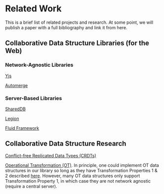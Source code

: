 # Related Work

This is a brief list of related projects and research. At some point, we will publish a paper with a full bibliography and link it from here.

## Collaborative Data Structure Libraries (for the Web)

### Network-Agnostic Libraries

[Yjs](https://docs.yjs.dev/)

[Automerge](https://github.com/automerge/automerge)

### Server-Based Libraries

[SharedDB](https://share.github.io/sharedb/)

[Legion](https://legion.di.fct.unl.pt/)

[Fluid Framework](https://fluidframework.com/)

## Collaborative Data Structure Research

[Conflict-free Replicated Data Types (CRDTs)](https://crdt.tech/)

[Operational Transformation (OT)](https://en.wikipedia.org/wiki/Operational_transformation). In principle, one could implement OT data structures in our library so long as they have Transformation Properties 1 & 2 described [here](https://dl.acm.org/doi/10.1145/240080.240305). However, many OT data structures only support Transformation Property 1, in which case they are not network agnostic (require a central server).

